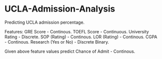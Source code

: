 # UCLA-Admission-Analysis
Predicting UCLA admission percentage.

Features:
GRE Score - Continous. 
TOEFL Score - Continuous.
University Rating - Discrete. 
SOP (Rating) - Continous.
LOR (Rating) - Continous.
CGPA - Continous.
Research (Yes or No) - Discrete Binary.

Given above feature values predict
Chance of Admit - Continous.
